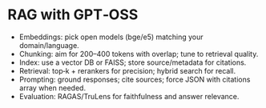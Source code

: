 # RAG with GPT‑OSS

- Embeddings: pick open models (bge/e5) matching your domain/language.
- Chunking: aim for 200–400 tokens with overlap; tune to retrieval quality.
- Index: use a vector DB or FAISS; store source/metadata for citations.
- Retrieval: top‑k + rerankers for precision; hybrid search for recall.
- Prompting: ground responses; cite sources; force JSON with citations array when needed.
- Evaluation: RAGAS/TruLens for faithfulness and answer relevance.

